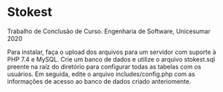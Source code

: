 # Stokest
Trabalho de Conclusão de Curso. Engenharia de Software, Unicesumar 2020

Para instalar, faça o upload dos arquivos para um servidor com suporte à PHP 7.4 e MySQL. Crie um banco de dados e utilize o arquivo stokest.sql preente na raíz do diretório para configurar todas as tabelas com os usuários.
Em seguida, edite o arquivo includes/config.php com as informações de acesso ao banco de dados criado anteriomente.

